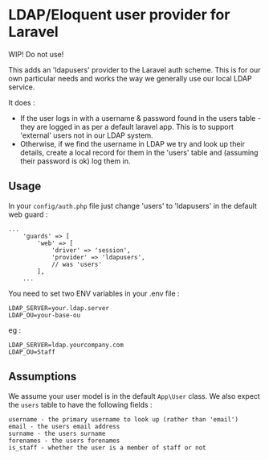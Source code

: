 # LDAP/Eloquent user provider for Laravel

WIP! Do not use!

This adds an 'ldapusers' provider to the Laravel auth scheme.  This is for our own particular needs and works the way we generally use our local LDAP service.

It does :

* If the user logs in with a username & password found in the users table - they are logged in as per a default laravel app.  This is to support 'external' users not in our LDAP system.
* Otherwise, if we find the username in LDAP we try and look up their details, create a local record for them in the 'users' table and (assuming their password is ok) log them in.

## Usage

In your `config/auth.php` file just change 'users' to 'ldapusers' in the default web guard :
```
...
    'guards' => [
        'web' => [
            'driver' => 'session',
            'provider' => 'ldapusers',
            // was 'users'
        ],
    ...
```
You need to set two ENV variables in your .env file :
```
LDAP_SERVER=your.ldap.server
LDAP_OU=your-base-ou
```
eg :
```
LDAP_SERVER=ldap.yourcompany.com
LDAP_OU=Staff
```

## Assumptions

We assume your user model is in the default `App\User` class.  We also expect the `users` table to have the following fields :
```
username - the primary username to look up (rather than 'email')
email - the users email address
surname - the users surname
forenames - the users forenames
is_staff - whether the user is a member of staff or not
```
